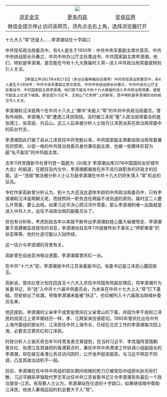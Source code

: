 

<table>
  <tr>
    <td align="center" colspan="3">
      <a href="https://github.com/ogate/ogate/blob/master/README.md"><img src="https://cloud.githubusercontent.com/assets/11880933/13434984/f430fae2-e012-11e5-814f-c2df1e82b247.jpg"/></a>
    </td>
  </tr>
  <tr>
    <td align="center">
      <a href="https://s3.ap-south-1.amazonaws.com/ogatem/oGate.htm?c817873&from=oNote">浏览全文</a>
    </td>
    <td align="center">
      <a href="https://s3.ap-south-1.amazonaws.com/ogatem/oGate.htm?from=oNote">更多内容</a>
    </td>
    <td align="center">
      <a href="https://raw.githubusercontent.com/ogate/up/master/ogate.apk">安卓应用</a>
    </td>
  </tr>
  <tr>
    <td align="center" colspan="3">
      微信会提示停止访问该网页，须先点击右上角，选择浏览器打开
    </td>
  </tr>
</table>    


十九大入“常”还是入&#8230;&#8230;李源潮站在十字路口


中共现任政治局委员中，有4人是生于1950年：中共中央军委副主席许其亮、中共中央统战部长孙春兰、中共中央办公厅主任栗战书、中共国家副主席李源潮。他们，特别是李源潮，是否能在今秋十九大换届时入常--进入中共政治局常委就特别引人关注。
    
            
            【希望之声2017年4月17日】（本台记者韩梅综合报导）中共现任政治局委员中，有4人是生于1950年：中共中央军委副主席许其亮、中共中央统战部长孙春兰、中共中央办公厅主任栗战书、中共国家副主席李源潮。他们若不能在今秋十九大换届时进入中共政治局常委，就很可能走上仕途下坡路，甚至成为习近平、王岐山“打虎榜”上的新军。其中特别是李源潮的动向相当令人关注。




            

            
李源潮和汪洋是两个在中共十八大上“爆冷”未能入“常”的中共中央政治局委员。曾有传闻称，李源潮入“常”遭遇江泽民阻挠。当时被江泽民“塞”入政治局常委会的是张德江、张高丽、刘云山。这三人后来被分析人士指为江泽民派系在政治局常委中的前台代言。


李源潮因此打破了自从江泽民任中共党魁以来，中共国家副主席都由政治局常委兼任的惯例，以低一格的中共政治局委员身份兼任副主席，也被一些媒体形容为最“名不副实”的中共副主席。


去年11月党媒新华社曾刊登一篇题为《孙政才 李源潮出席2016中国国际友好城市大会》的报道，在题目及内文中，李源潮都被放在并不具行政职务的孙政才的后面。这一“违规”做法被分析人士认为是李源潮在中共十九大仍将失落入“常”机会的征兆。


专栏作家高新曾分析认为，到十九大还没达退休年龄的中共政治局委员中，只有李源潮和汪洋是两朝元老，而按照同一职务连任两届不进则退的原则，届时这二人要么升常委，要么出局。如果习近平决心把汪洋升常委，那么李源潮的唯一出路就是进入中共人大，出任不进政治局的副委员长了。


但也有分析称，考虑到自去年以来就不断传出李源潮赵姓心腹大秘被带走、李源潮妻子高建被监视居住的消息，李源潮也自去年7月就被传处于事实上“停职审查”的状态等等，他的仕途可能以入狱终结。


这一估计与李源潮的背景有关。


高新曾在自由亚洲电台透露，李源潮属曾庆红一派。


在中共“十六大”前，李源潮是中共江苏省委副书记。省委书记是江泽民心腹回良玉。




            

            
高新说，曾庆红曾计划在回良玉十六大入京任中共国务院副总理后，将李源潮升为省委书记，并“选”入中共十六届中央委员会，为未来在中共十七大上入“常”打下基础。但安排出了纰漏，导致李源潮未能被“扶正”，也仅被列入十六届政治局候补委员名单。


他还提到，李源潮的父亲李干成曾是曾庆红父亲曾山的下属，并因为李干成和江泽民的叔叔江上青早期经历一样，李、江两家来往很密切。1985年曾庆红出任中共上海市委组织部长时，江泽民任中共上海市长，已经在北京工作的李源潮每次回上海，必要去见曾庆红和江泽民。


时政分析人士谢天奇去年10月曾发表文章提到，在当时习近平、李克强阵营围剿曾庆红、张德江及其操控的香港窝点时，兼任中共中央港澳工作协调小组副组长的李源潮，却在接见香港公务员访问团时，公开发声挺梁振英，与习近平明显不同调，凸显其政治动机不一般。


目前，李源潮在任中共中央组织部长期间培植的势力已被现任中组部长赵乐际打散，习近平嫡系李强取代罗志军出任中共江苏省委书记又令李源潮丢失最后一个政治堡垒&#8211;江苏。有观察人士认为，李源潮站在仕途的十字路口，如果继续暗中帮助江泽民，他进入秦城监狱的机会要大于入“常”。



